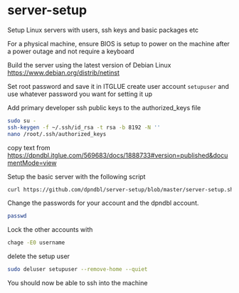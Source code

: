 # server-setup
Setup Linux servers with users, ssh keys and basic packages etc

For a physical machine, ensure BIOS is setup to power on the machine after a power outage and not require a keyboard

Build the server using the latest version of Debian Linux
https://www.debian.org/distrib/netinst

Set root password and save it in ITGLUE
create user account `setupuser` and use whatever password you want for setting it up

Add primary developer ssh public keys to the authorized_keys file
```bash
sudo su -
ssh-keygen -f ~/.ssh/id_rsa -t rsa -b 8192 -N ''
nano /root/.ssh/authorized_keys
```
copy text from https://dpndbl.itglue.com/569683/docs/1888733#version=published&documentMode=view

Setup the basic server with the following script
```bash
curl https://github.com/dpndbl/server-setup/blob/master/server-setup.sh | sudo -E bash -
```
Change the passwords for your account and the dpndbl account.
```bash
passwd
```

Lock the other accounts with
```bash
chage -E0 username
```

delete the setup user
```bash
sudo deluser setupuser --remove-home --quiet
```

You should now be able to ssh into the machine
